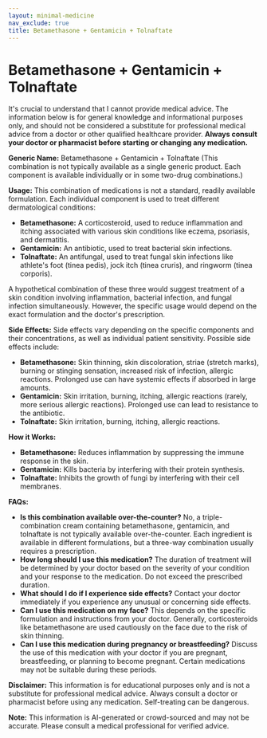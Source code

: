 ```yaml
---
layout: minimal-medicine
nav_exclude: true
title: Betamethasone + Gentamicin + Tolnaftate
---
```


# Betamethasone + Gentamicin + Tolnaftate

It's crucial to understand that I cannot provide medical advice.  The information below is for general knowledge and informational purposes only, and should not be considered a substitute for professional medical advice from a doctor or other qualified healthcare provider.  **Always consult your doctor or pharmacist before starting or changing any medication.**

**Generic Name:** Betamethasone + Gentamicin + Tolnaftate (This combination is not typically available as a single generic product.  Each component is available individually or in some two-drug combinations.)

**Usage:**  This combination of medications is not a standard, readily available formulation.  Each individual component is used to treat different dermatological conditions:

* **Betamethasone:** A corticosteroid, used to reduce inflammation and itching associated with various skin conditions like eczema, psoriasis, and dermatitis.
* **Gentamicin:** An antibiotic, used to treat bacterial skin infections.
* **Tolnaftate:** An antifungal, used to treat fungal skin infections like athlete's foot (tinea pedis), jock itch (tinea cruris), and ringworm (tinea corporis).

A hypothetical combination of these three would suggest treatment of a skin condition involving inflammation, bacterial infection, and fungal infection simultaneously.  However, the specific usage would depend on the exact formulation and the doctor's prescription.

**Side Effects:**  Side effects vary depending on the specific components and their concentrations, as well as individual patient sensitivity. Possible side effects include:

* **Betamethasone:** Skin thinning, skin discoloration, striae (stretch marks), burning or stinging sensation, increased risk of infection, allergic reactions.  Prolonged use can have systemic effects if absorbed in large amounts.
* **Gentamicin:** Skin irritation, burning, itching, allergic reactions (rarely, more serious allergic reactions).  Prolonged use can lead to resistance to the antibiotic.
* **Tolnaftate:** Skin irritation, burning, itching, allergic reactions.

**How it Works:**

* **Betamethasone:** Reduces inflammation by suppressing the immune response in the skin.
* **Gentamicin:** Kills bacteria by interfering with their protein synthesis.
* **Tolnaftate:** Inhibits the growth of fungi by interfering with their cell membranes.


**FAQs:**

* **Is this combination available over-the-counter?** No, a triple-combination cream containing betamethasone, gentamicin, and tolnaftate is not typically available over-the-counter.  Each ingredient is available in different formulations, but a three-way combination usually requires a prescription.
* **How long should I use this medication?** The duration of treatment will be determined by your doctor based on the severity of your condition and your response to the medication.  Do not exceed the prescribed duration.
* **What should I do if I experience side effects?** Contact your doctor immediately if you experience any unusual or concerning side effects.
* **Can I use this medication on my face?**  This depends on the specific formulation and instructions from your doctor.  Generally, corticosteroids like betamethasone are used cautiously on the face due to the risk of skin thinning.
* **Can I use this medication during pregnancy or breastfeeding?**  Discuss the use of this medication with your doctor if you are pregnant, breastfeeding, or planning to become pregnant.  Certain medications may not be suitable during these periods.


**Disclaimer:** This information is for educational purposes only and is not a substitute for professional medical advice.  Always consult a doctor or pharmacist before using any medication.  Self-treating can be dangerous.


**Note:** This information is AI-generated or crowd-sourced and may not be accurate. Please consult a medical professional for verified advice.